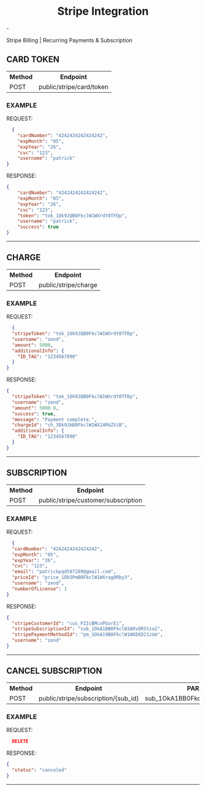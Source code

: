 <h1 align="center">Stripe Integration</h1>
-

Stripe Billing | Recurring Payments & Subscription

## CARD TOKEN

<table>
    <tr>
        <th>Method</th>
        <th>Endpoint</th>
    </tr>
    <tr>
        <td>POST</td>
        <td>public/stripe/card/token</td>
    </tr>
</table>

### EXAMPLE

REQUEST:
```json
  {
    "cardNumber": "4242424242424242",
    "expMonth": "05",
    "expYear": "26",
    "cvc": "123",
    "username": "patrick"
}
```

RESPONSE:
```json
{
    "cardNumber": "4242424242424242",
    "expMonth": "05",
    "expYear": "26",
    "cvc": "123",
    "token": "tok_1Ok9JQB0FkclW1WXrdY8TFDp",
    "username": "patrick",
    "success": true
}
```
---

## CHARGE

<table>
    <tr>
        <th>Method</th>
        <th>Endpoint</th>
    </tr>
    <tr>
        <td>POST</td>
        <td>public/stripe/charge</td>
    </tr>
</table>

### EXAMPLE

REQUEST:
```json
  {
  "stripeToken": "tok_1Ok9JQB0FkclW1WXrdY8TFDp",
  "username": "zend",
  "amount": 5000,
  "additionalInfo": {
    "ID_TAG": "1234567890"
  }
}
```

RESPONSE:
```json
{
  "stripeToken": "tok_1Ok9JQB0FkclW1WXrdY8TFDp",
  "username": "zend",
  "amount": 5000.0,
  "success": true,
  "message": "Payment complete.",
  "chargeId": "ch_3Ok9JbB0FkclW1WX14RkZViB",
  "additionalInfo": {
    "ID_TAG": "1234567890"
  }
}
```
---

## SUBSCRIPTION

<table>
    <tr>
        <th>Method</th>
        <th>Endpoint</th>
    </tr>
    <tr>
        <td>POST</td>
        <td>public/stripe/customer/subscription</td>
    </tr>
</table>

### EXAMPLE

REQUEST:
```json
  {
  "cardNumber": "4242424242424242",
  "expMonth": "05",
  "expYear": "26",
  "cvc": "123",
  "email": "patrickpqdt87289@gmail.com",
  "priceId": "price_1Ok5PmB0FkclW1WXrag0Rby3",
  "username": "zend",
  "numberOfLicense": 1
}
```

RESPONSE:
```json
{
  "stripeCustomerId": "cus_PZIcBMcxPGvrEi",
  "stripeSubscriptionId": "sub_1OkA1BB0FkclW1WXvORStzo2",
  "stripePaymentMethodId": "pm_1OkA19B0FkclW1WXEKD21zUm",
  "username": "zend"
}
```
---

## CANCEL SUBSCRIPTION

<table>
    <tr>
        <th>Method</th>
        <th>Endpoint</th>
        <th>PARAM</th>
    </tr>
    <tr>
        <td>POST</td>
        <td>public/stripe/subscription/{sub_id}</td>
        <td>sub_1OkA1BB0FkclW1WXvORStzo2</td>
    </tr>
</table>

### EXAMPLE

REQUEST:
```json
  DELETE
```

RESPONSE:
```json
{
  "status": "canceled"
}
```
---